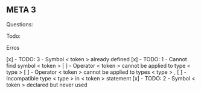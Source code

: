 ## META 3

Questions:


Todo:

Erros

[x] - TODO: 3 - Symbol < token > already defined
[x] - TODO: 1 - Cannot find symbol < token >
[ ] - Operator < token > cannot be applied to type < type >
[ ] - Operator < token > cannot be applied to types < type > , <type >
[ ] - Incompatible type < type > in < token > statement
[x] - TODO: 2 - Symbol < token > declared but never used

